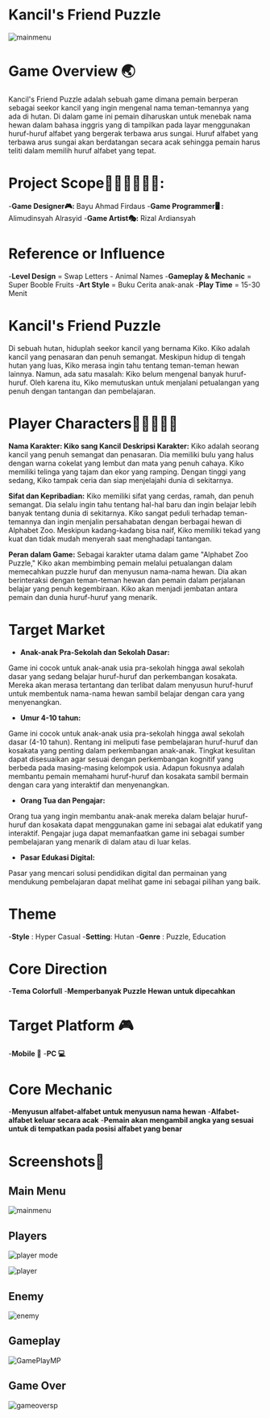# Kancil's Friend Puzzle
![mainmenu](https://user-images.githubusercontent.com/118440652/209903274-2b7b5ae6-e931-41a4-9912-4b90814af370.PNG)

# Game Overview 🌏
Kancil's Friend Puzzle adalah sebuah game dimana pemain berperan sebagai seekor kancil yang ingin mengenal nama teman-temannya yang ada di hutan. Di dalam game ini pemain diharuskan untuk menebak nama hewan dalam bahasa inggris yang di tampilkan pada layar menggunakan huruf-huruf alfabet yang bergerak terbawa arus sungai. Huruf alfabet yang terbawa arus sungai akan berdatangan secara acak sehingga pemain harus teliti dalam memilih huruf alfabet yang tepat.

# Project Scope🙋🏻‍♀️🙋🏻‍♂️:

-**Game Designer🎮:**
Bayu Ahmad Firdaus
-**Game Programmer🖥️ :**
Alimudinsyah Alrasyid
-**Game Artist🎭:**
Rizal Ardiansyah

# Reference or Influence
-**Level Design** = Swap Letters - Animal Names
-**Gameplay & Mechanic** = Super Booble Fruits
-**Art Style** = Buku Cerita anak-anak
-**Play Time** = 15-30 Menit

# Kancil's Friend Puzzle
Di sebuah hutan, hiduplah seekor kancil yang bernama Kiko. Kiko adalah kancil yang penasaran dan penuh semangat. Meskipun hidup di tengah hutan yang luas, Kiko merasa ingin tahu tentang teman-teman hewan lainnya. Namun, ada satu masalah: Kiko belum mengenal banyak huruf-huruf. Oleh karena itu, Kiko memutuskan untuk menjalani petualangan yang penuh dengan tantangan dan pembelajaran.

# Player Characters👩🏻‍💻👩‍💻

**Nama Karakter: Kiko sang Kancil**
**Deskripsi Karakter:**
Kiko adalah seorang kancil yang penuh semangat dan penasaran. Dia memiliki bulu yang halus dengan warna cokelat yang lembut dan mata yang penuh cahaya. Kiko memiliki telinga yang tajam dan ekor yang ramping. Dengan tinggi yang sedang, Kiko tampak ceria dan siap menjelajahi dunia di sekitarnya.

**Sifat dan Kepribadian:**
Kiko memiliki sifat yang cerdas, ramah, dan penuh semangat. Dia selalu ingin tahu tentang hal-hal baru dan ingin belajar lebih banyak tentang dunia di sekitarnya. Kiko sangat peduli terhadap teman-temannya dan ingin menjalin persahabatan dengan berbagai hewan di Alphabet Zoo. Meskipun kadang-kadang bisa naif, Kiko memiliki tekad yang kuat dan tidak mudah menyerah saat menghadapi tantangan.

**Peran dalam Game:**
Sebagai karakter utama dalam game "Alphabet Zoo Puzzle," Kiko akan membimbing pemain melalui petualangan dalam memecahkan puzzle huruf dan menyusun nama-nama hewan. Dia akan berinteraksi dengan teman-teman hewan dan pemain dalam perjalanan belajar yang penuh kegembiraan. Kiko akan menjadi jembatan antara pemain dan dunia huruf-huruf yang menarik.

# Target Market
- **Anak-anak Pra-Sekolah dan Sekolah Dasar:**

Game ini cocok untuk anak-anak usia pra-sekolah hingga awal sekolah dasar yang sedang belajar huruf-huruf dan perkembangan kosakata. Mereka akan merasa tertantang dan terlibat dalam menyusun huruf-huruf untuk membentuk nama-nama hewan sambil belajar dengan cara yang menyenangkan.

- **Umur 4-10 tahun:**

Game ini cocok untuk anak-anak usia pra-sekolah hingga awal sekolah dasar (4-10 tahun). Rentang ini meliputi fase pembelajaran huruf-huruf dan kosakata yang penting dalam perkembangan anak-anak. Tingkat kesulitan dapat disesuaikan agar sesuai dengan perkembangan kognitif yang berbeda pada masing-masing kelompok usia. Adapun fokusnya adalah membantu pemain memahami huruf-huruf dan kosakata sambil bermain dengan cara yang interaktif dan menyenangkan.

- **Orang Tua dan Pengajar:**

Orang tua yang ingin membantu anak-anak mereka dalam belajar huruf-huruf dan kosakata dapat menggunakan game ini sebagai alat edukatif yang interaktif. Pengajar juga dapat memanfaatkan game ini sebagai sumber pembelajaran yang menarik di dalam atau di luar kelas.

- **Pasar Edukasi Digital:**

Pasar yang mencari solusi pendidikan digital dan permainan yang mendukung pembelajaran dapat melihat game ini sebagai pilihan yang baik.

# Theme
-**Style** : Hyper Casual
-**Setting**: Hutan
-**Genre** : Puzzle, Education

# Core Direction
-**Tema Colorfull**
-**Memperbanyak Puzzle Hewan untuk dipecahkan**

# Target Platform 🎮
-**Mobile 📱**
-**PC 💻**

# Core Mechanic
-**Menyusun alfabet-alfabet untuk menyusun nama hewan**
-**Alfabet-alfabet keluar secara acak**
-**Pemain akan mengambil angka yang sesuai untuk di tempatkan pada posisi alfabet yang benar**

# Screenshots🌆
## Main Menu
![mainmenu](https://user-images.githubusercontent.com/118440652/209903462-ccc3af46-76df-4e6b-b060-b24861e4fc69.PNG)

## Players
![player mode](https://user-images.githubusercontent.com/118440652/209903496-ddfc7b9c-bdb7-4e0a-b5a3-63d9ba32ace3.PNG)

![player](https://user-images.githubusercontent.com/118440652/209903508-dc4b1c91-7b16-45b4-904d-f53d12fb4ec3.PNG)

## Enemy
![enemy](https://user-images.githubusercontent.com/118440652/209903688-8b4eae37-9373-440e-b765-19cb12a9d876.PNG)


## Gameplay
![GamePlayMP](https://user-images.githubusercontent.com/118440652/209903557-696f2d0f-9a2a-466d-9644-708d6309448a.PNG)

## Game Over
![gameoversp](https://user-images.githubusercontent.com/118440652/209904020-55bd90f0-67db-4035-8f1b-5d2b483cea9a.PNG)
